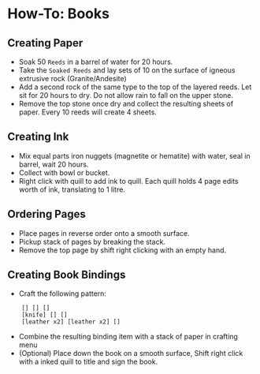 # How-To: Books

## Creating Paper

* Soak 50 `Reeds` in a barrel of water for 20 hours.
* Take the `Soaked Reeds` and lay sets of 10 on the surface of igneous extrusive rock (Granite/Andesite)
* Add a second rock of the same type to the top of the layered reeds. Let sit for 20 hours to dry. Do not allow rain to fall on the upper stone.
* Remove the top stone once dry and collect the resulting sheets of paper. Every 10 reeds will create 4 sheets.

## Creating Ink

* Mix equal parts iron nuggets (magnetite or hematite) with water, seal in barrel, wait 20 hours.
* Collect with bowl or bucket.
* Right click with quill to add ink to quill. Each quill holds 4 page edits worth of ink, translating to 1 litre.

## Ordering Pages

* Place pages in reverse order onto a smooth surface.
* Pickup stack of pages by breaking the stack.
* Remove the top page by shift right clicking with an empty hand.

## Creating Book Bindings

* Craft the following pattern:

```plain
    [] [] []
    [knife] [] []
    [leather x2] [leather x2] []
```

* Combine the resulting binding item with a stack of paper in crafting menu
* (Optional) Place down the book on a smooth surface, Shift right click with a inked quill to title and sign the book.
